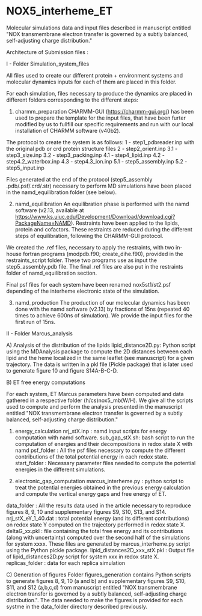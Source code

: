 # NOX5_interheme_ET
Molecular simulations data and input files described in manuscript entitled "NOX transmembrane electron transfer is governed by a subtly balanced, self-adjusting charge distribution."

Architecture of Submission files :

I - Folder Simulation_system_files

All files used to create our different protein + environment systems and molecular dynamics inputs for each of them are placed in this folder.

For each simulation, files necessary to produce the dynamics are placed in different folders corresponding to the different steps:

1) charmm_preparation
CHARMM-GUI (https://charmm-gui.org/) has been used to prepare the template for the input files, that have been furter modified by us to fullfill our specific requirements and run with our local installation of CHARMM software (v40b2).

The protocol to create the system is as follows:
1   - step1_pdbreader.inp with the original pdb or crd protein structure files
2   - step2_orient.inp
3.1 - step3_size.inp
3.2 - step3_packing.inp
4.1 - step4_lipid.inp
4.2 - step4.2_waterbox.inp
4.3 - step4.3_ion.inp
5.1 - step5_assembly.inp
5.2 - step5_input.inp  

Files generated at the end of the protocol (step5_assembly .pdb/.psf/.crd/.str) necessary to perform MD simulations have been placed in the namd_equilibration folder (see below).


2) namd_equilibration
An equilibration phase is performed with the namd software (v2.13, available at https://www.ks.uiuc.edu/Development/Download/download.cgi?PackageName=NAMD). Restraints have been applied to the lipids, protein and cofactors. These restraints are reduced during the different steps of equilibration, following the CHARMM-GUI protocol.

We created the .ref files, necessary to apply the restraints, with two in-house fortran programs (modpdb.f90; create_dihe.f90), provided in the restraints_script folder. These two programs use as input the step5_assembly.pdb file.
The final .ref files are also put in the restraints folder of namd_equilibration section.

Final psf files for each system have been renamed nox5st1/st2.psf depending of the interheme electronic state of the simulation.


3) namd_production
The production of our molecular dynamics has been done with the namd software (v2.13) by fractions of 15ns (repeated 40 times to achieve 600ns of simulation). We provide the input files for the first run of 15ns.



II - Folder Marcus_analysis

A) Analysis of the distribution of the lipids
lipid_distance2D.py: Python script using the MDAnalysis package to compute the 2D distances between each lipid and the heme localized in the same leaflet (see manuscript) for a given trajectory. The data is written in a pkl file (Pickle package) that is later used to generate figure 10 and figure S14A-B-C-D.

B) ET free energy computations

For each system, ET Marcus parameters have been computed and data gathered in a respective folder (h/cs)nox5_mb(W/H). We give all the scripts used to compute and perform the analysis presented in the manuscript entitled "NOX transmembrane electron transfer is governed by a subtly balanced, self-adjusting charge distribution."

1) energy_calculation 
nrj_stX.inp : namd input scripts for energy computation with namd software.
sub_gap_stX.sh: bash script to run the computation of energies and their decompositions in redox state X with namd
psf_folder : All the psf files necessary to compute the different contributions of the total potential energy in each redox state.
start_folder : Necessary parameter files needed to compute the potential energies in the different simulations. 

2) electronic_gap_computation
marcus_interheme.py : python script to treat the potential energies obtained in the previous energy calculation and compute the vertical energy gaps and free energy of ET.

data_folder :
All the results data used in the article necessary to reproduce figures 8, 9, 10 and supplementary figures S9, S10, S13, and S14.
nrj_stX_eY_1_40.dat : total potential energy (and its different contributions) on redox state Y computed on the trajectory performed in redox state X.
deltaG_xx.pkl : file containing the total free energy and its contributions (along with uncertainty) computed over the second half of the simulations for system xxxx. These files are generated by marcus_interheme.py script using the Python pickle package.
lipid_distances2D_xxx_stX.pkl : Output file of lipid_distances2D.py script for system xxx in redox state X.
replicas_folder : data for each replica simulation


C) Generation of figures 
Folder figures_generation contains Python scripts to generate figures 8, 9, 10 (a and b) and supplementary figures S9, S10, S11, and S12 (a,b,c,d) from manuscript entitled "NOX transmembrane electron transfer is governed by a subtly balanced, self-adjusting charge distribution.". The data needed to make the figures is provided for each systme in the data_folder directory described previously.
